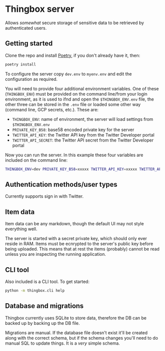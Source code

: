 # Thingbox server

Allows _somewhat_ secure storage of sensitive data to be retrieved by authenticated users.


## Getting started

Clone the repo and install [Poetry](https://python-poetry.org/), if you don't already have it, then:

```bash
poetry install
```

To configure the server copy `dev.env` to `myenv.env` and edit the configuration as required.

You will need to provide four additional environment variables. One of these (`THINGBOX_ENV`) must be provided on the command line/from your login environment, as it is used to ifnd and open the `$THINGBOX_ENV.env` file, the other three can be stored in the `.env` file or loaded some other way (command line, GCP secrets, etc.). These are:

- `THINGBOX_ENV`: name of environment, the server will load settings from `$THINGBOX_ENV.env`
- `PRIVATE_KEY_B58`: base58 encoded private key for the server
- `TWITTER_API_KEY`: the Twitter API key from the Twitter Developer portal
- `TWITTER_API_SECRET`: the Twitter API secret from the Twitter Developer portal

Now you can run the server. In this example these four variables are included on the command line:

```bash
THINGBOX_ENV=dev PRIVATE_KEY_B58=xxxxx TWITTER_API_KEY=xxxxx TWITTER_API_SECRET=xxxxx poetry run uvicorn thingbox.api:app --reload
```


## Authentication methods/user types

Currently supports sign in with Twitter.


## Item data

Item data can be any markdown, though the default UI may not style everything well.

The server is started with a secret private key, which should only ever reside in RAM. Items must be ecnrypted to the server's public key before being uploaded. This means that at rest the items (probably) cannot be read unless you are inspecting the running application.


## CLI tool

Also included is a CLI tool. To get started:

```bash
python -m thingbox.cli help
```

## Database and migrations

Thingbox currently uses SQLite to store data, therefore the DB can be backed up by backing up the DB file.

Migrations are manual. If the database file doesn't exist it'll be created along with the correct schema, but if the schema changes you'll need to do manual SQL to update things. It is a *very* simple schema.
